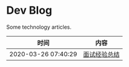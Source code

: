 # Dev Blog

Some technology articles.

|        时间         |                内容                |
| :-----------------: | :--------------------------------: |
| 2020-03-26 07:40:29 | [面试经验总结](posts/interview.md) |
